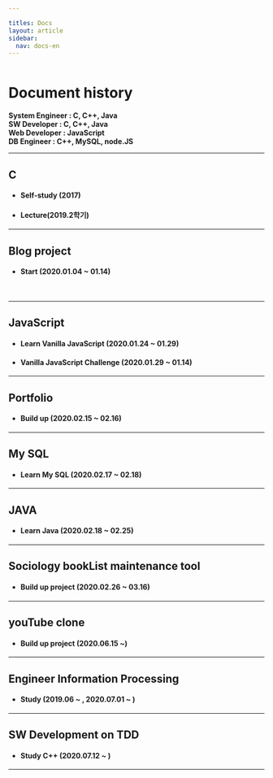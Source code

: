 ```yaml
---

titles: Docs
layout: article
sidebar:
  nav: docs-en
---
```



<img class="image image--xl" src=""/>


# **Document history**



**System Engineer : C, C++, Java  
SW Developer : C, C++, Java    
Web Developer : JavaScript      
DB Engineer : C++, MySQL, node.JS**

----

## C 

+ #### **Self-study (2017)**
+ #### **Lecture(2019.2학기)**



---

## Blog project

+ #### **Start (2020.01.04 ~  01.14)**

​    


---

## JavaScript 

+ #### **Learn Vanilla JavaScript (2020.01.24 ~ 01.29)**
+ #### **Vanilla JavaScript Challenge (2020.01.29 ~ 01.14)**



---

## Portfolio

+ #### **Build up (2020.02.15 ~ 02.16)**



---

##  My SQL     
+ #### **Learn My SQL (2020.02.17 ~ 02.18)**




---

## JAVA     

+ #### **Learn Java (2020.02.18 ~ 02.25)**




---

## Sociology bookList maintenance tool     
+ #### **Build up project (2020.02.26 ~ 03.16)**




---

## youTube clone    
+ #### **Build up project (2020.06.15 ~)**
  




---

##  Engineer Information Processing            
+ #### **Study  (2019.06 ~ , 2020.07.01 ~ )**




---

## SW Development on TDD            

+ #### **Study C++ (2020.07.12 ~ )**




---
